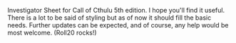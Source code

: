 Investigator Sheet for Call of Cthulu 5th edition. I hope you'll find it useful. There is a lot to be said of styling but as of now it should fill the basic needs. Further updates can be expected, and of course, any help would be most welcome. (Roll20 rocks!)